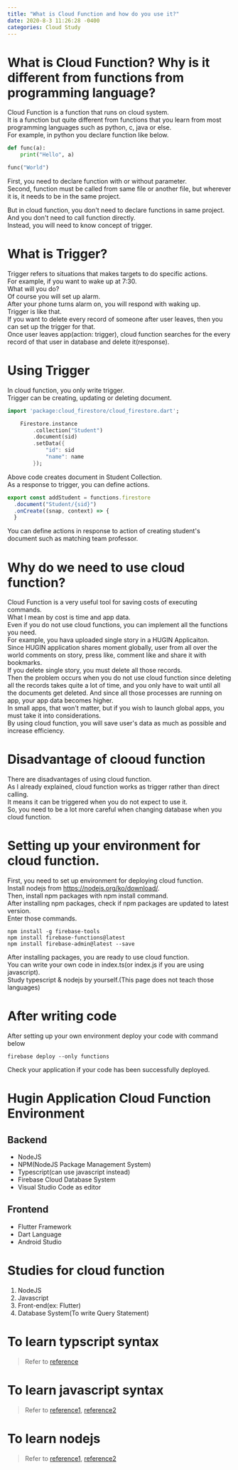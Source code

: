 ```yaml
---
title: "What is Cloud Function and how do you use it?"
date: 2020-8-3 11:26:28 -0400
categories: Cloud Study
---
```



# What is Cloud Function? Why is it different from functions from programming language?
Cloud Function is a function that runs on cloud system.   
It is a function but quite different from functions that you learn from most programming languages such as python, c, java or else.   
For example, in python you declare function like below.

```python
def func(a):
    print("Hello", a)

func("World")
```

First, you need to declare function with or without parameter.   
Second, function must be called from same file or another file, but wherever it is, it needs to be in the same project.

But in cloud function, you don't need to declare functions in same project.   
And you don't need to call function directly.   
Instead, you will need to know concept of trigger.

# What is Trigger?
Trigger refers to situations that makes targets to do specific actions.   
For example, if you want to wake up at 7:30.   
What will you do?   
Of course you will set up alarm.   
After your phone turns alarm on, you will respond with waking up.   
Trigger is like that.   
If you want to delete every record of someone after user leaves, then you can set up the trigger for that.   
Once user leaves app(action: trigger), cloud function searches for the every record of that user in database and delete it(response).

# Using Trigger
In cloud function, you only write trigger.   
Trigger can be creating, updating or deleting document.   

```dart
import 'package:cloud_firestore/cloud_firestore.dart';

    Firestore.instance
        .collection("Student")
        .document(sid)
        .setData({
            "id": sid
            "name": name
        });
 ```

Above code creates document in Student Collection.   
As a response to trigger, you can define actions.

```typescript
export const addStudent = functions.firestore
  .document("Student/{sid}")
  .onCreate((snap, context) => {
  }
```

You can define actions in response to action of creating student's document such as matching team professor.

# Why do we need to use cloud function?
Cloud Function is a very useful tool for saving costs of executing commands.   
What I mean by cost is time and app data.     
Even if you do not use cloud functions, you can implement all the functions you need.   
For example, you hava uploaded single story in a HUGIN Applicaiton.   
Since HUGIN application shares moment globally, user from all over the world comments on story, press like, comment like and share it with bookmarks.   
If you delete single story, you must delete all those records.   
Then the problem occurs when you do not use cloud function since deleting all the records takes quite a lot of time, and you only have to wait until all the documents get deleted. And since all those processes are running on app, your app data becomes higher.   
In small apps, that won't matter, but if you wish to launch global apps, you must take it into considerations.   
By using cloud function, you will save user's data as much as possible and increase efficiency.

# Disadvantage of clooud function
There are disadvantages of using cloud function.   
As I already explained, cloud function works as trigger rather than direct calling.   
It means it can be triggered when you do not expect to use it.   
So, you need to be a lot more careful when changing database when you cloud function.

# Setting up your environment for cloud function.
First, you need to set up environment for deploying cloud function.   
Install nodejs from https://nodejs.org/ko/download/.   
Then, install npm packages with npm install command.   
After installing npm packages, check if npm packages are updated to latest version.   
Enter those commands.   

```
npm install -g firebase-tools   
npm install firebase-functions@latest   
npm install firebase-admin@latest --save
```

After installing packages, you are ready to use cloud function.   
You can write your own code in index.ts(or index.js if you are using javascript).   
Study typescript &amp; nodejs by yourself.(This page does not teach those languages)

# After writing code
After setting up your own environment deploy your code with command below   

```
firebase deploy --only functions
```

Check your application if your code has been successfully deployed.

# Hugin Application Cloud Function Environment
## Backend
* NodeJS
* NPM(NodeJS Package Management System)   
* Typescript(can use javascript instead)   
* Firebase Cloud Database System   
* Visual Studio Code as editor

## Frontend
* Flutter Framework   
* Dart Language   
* Android Studio

# Studies for cloud function
1. NodeJS
2. Javascript
3. Front-end(ex: Flutter)
4. Database System(To write Query Statement)

# To learn typscript syntax
> Refer to [reference](https://poiemaweb.com/typescript-introduction)

# To learn javascript syntax
> Refer to [reference1](https://poiemaweb.com/coding), [reference2](https://www.w3schools.com/js/default.asp)

# To learn nodejs
> Refer to [reference1](https://poiemaweb.com/nodejs-basics), [reference2](https://www.w3schools.com/nodejs/default.asp)